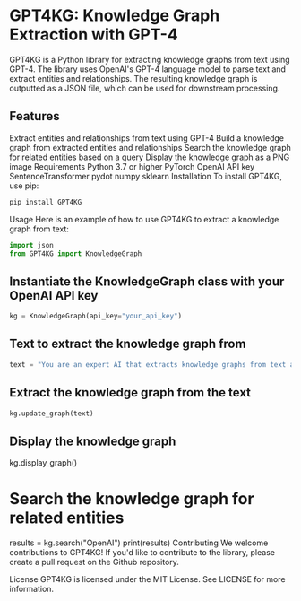 # GPT4KG: Knowledge Graph Extraction with GPT-4
GPT4KG is a Python library for extracting knowledge graphs from text using GPT-4. The library uses OpenAI's GPT-4 language model to parse text and extract entities and relationships. The resulting knowledge graph is outputted as a JSON file, which can be used for downstream processing.

## Features
Extract entities and relationships from text using GPT-4
Build a knowledge graph from extracted entities and relationships
Search the knowledge graph for related entities based on a query
Display the knowledge graph as a PNG image
Requirements
Python 3.7 or higher
PyTorch
OpenAI API key
SentenceTransformer
pydot
numpy
sklearn
Installation
To install GPT4KG, use pip:

```bash
pip install GPT4KG
```
Usage
Here is an example of how to use GPT4KG to extract a knowledge graph from text:

```python
import json
from GPT4KG import KnowledgeGraph
```

## Instantiate the KnowledgeGraph class with your OpenAI API key
```python
kg = KnowledgeGraph(api_key="your_api_key")
```

## Text to extract the knowledge graph from
```python
text = "You are an expert AI that extracts knowledge graphs from text and outputs JSON files with the extracted knowledge, and nothing more. Here's how the JSON is broken down..."
```
## Extract the knowledge graph from the text
```python
kg.update_graph(text)
```

## Display the knowledge graph
kg.display_graph()

# Search the knowledge graph for related entities
results = kg.search("OpenAI")
print(results)
Contributing
We welcome contributions to GPT4KG! If you'd like to contribute to the library, please create a pull request on the Github repository.

License
GPT4KG is licensed under the MIT License. See LICENSE for more information.
